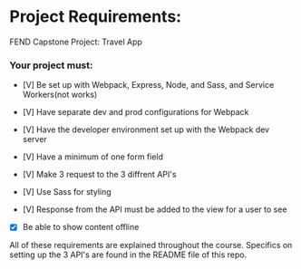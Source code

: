 # Project Requirements:
FEND Capstone Project: Travel App

### Your project must:

- [V] Be set up with Webpack, Express, Node, and Sass, and Service Workers(not works)

- [V] Have separate dev and prod configurations for Webpack

- [V] Have the developer environment set up with the Webpack dev server

- [V] Have a minimum of one form field

- [V] Make 3 request to the 3 diffrent API's

- [V] Use Sass for styling

- [V] Response from the API must be added to the view for a user to see 

- [X] Be able to show content offline

All of these requirements are explained throughout the course. Specifics on setting up the 3 API's are found in the README file of this repo.

